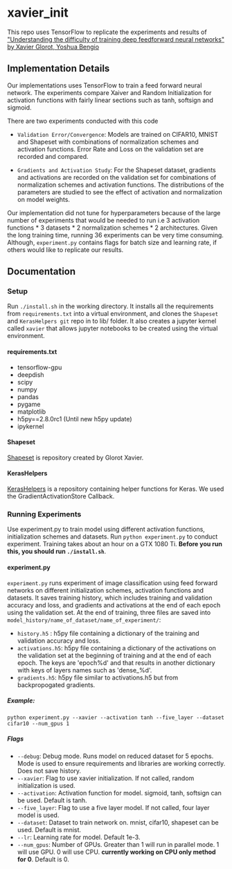 # xavier_init

This repo uses TensorFlow to replicate the experiments and results of ["Understanding the difficulty of training deep feedforward neural networks" by Xavier Glorot, Yoshua Bengio](http://proceedings.mlr.press/v9/glorot10a/glorot10a.pdf)

## Implementation Details

Our implementations uses TensorFlow to train a feed forward neural network. The experiments compare Xaiver and Random Initialization for activation functions with fairly linear sections such as tanh, softsign and sigmoid. 

There are two experiments conducted with this code
* `Validation Error/Convergence`:  Models are trained on CIFAR10, MNIST and Shapeset with combinations of normalization schemes and activation functions. Error Rate and Loss on the validation set are recorded and compared. 

* `Gradients and Activation Study`: For the Shapeset dataset, gradients and activations are recorded on the validation set for combinations of normalization schemes and activation functions. The distributions of the parameters are studied to see the effect of activation and normalization on model weights. 

Our implementation did not tune for hyperparameters because of the large number of experiments that would be needed to run i.e 3 activation functions * 3 datasets * 2 normalization schemes * 2 architectures. Given the long training time, running 36 experiments can be very time consuming. Although, `experiment.py` contains flags for batch size and learning rate, if others would like to replicate our results. 

## Documentation

### Setup
Run `./install.sh` in the working directory. It installs all the requirements from `requirements.txt` into a virtual environment, and clones the `Shapeset` and `KerasHelpers git` repo in to lib/ folder. It also creates a jupyter kernel called `xavier` that allows jupyter notebooks to be created using the virtual environment. 

#### requirements.txt
* tensorflow-gpu
* deepdish
* scipy
* numpy
* pandas
* pygame
* matplotlib
* h5py==2.8.0rc1 (Until new h5py update)
* ipykernel

#### Shapeset
[Shapeset]("https://github.com/glorotxa/Shapeset") is repository created by Glorot Xavier. 

#### KerasHelpers
[KerasHelpers]("https://github.com/anmolsjoshi/KerasHelpers") is a repository containing helper functions for Keras. We used the GradientActivationStore Callback. 

### Running Experiments
Use experiment.py to train model using different activation functions, initialization schemes and datasets. Run `python experiment.py` to conduct experiment. Training takes about an hour on a GTX 1080 Ti. **Before you run this, you should run `./install.sh`**.

#### experiment.py
`experiment.py` runs experiment of image classification using feed forward networks on different initialization schemes, activation functions and datasets. It saves training history, which includes training and validation accuracy and loss, and gradients and activations at the end of each epoch using the validation set. At the end of training, three files are saved into `model_history/name_of_dataset/name_of_experiment/`:

* `history.h5` : h5py file containing a dictionary of the training and validation accuracy and loss. 
* `activations.h5`: h5py file containing a dictionary of the activations on the validation set at the beginning of training and at the end of each epoch. The keys are 'epoch%d' and that results in another dictionary with keys of layers names such as 'dense_%d'.
* `gradients.h5`: h5py file similar to activations.h5 but from backpropogated gradients.

##### Example:
    python experiment.py --xavier --activation tanh --five_layer --dataset cifar10 --num_gpus 1
          
##### Flags
* `--debug`: Debug mode. Runs model on reduced dataset for 5 epochs. Mode is used to ensure requirements and libraries are working correctly. Does not save history. 
* `--xavier`: Flag to use xavier initialization. If not called, random initialization is used.
* `--activation`: Activation function for model. sigmoid, tanh, softsign can be used. Default is tanh.
* `--five_layer`: Flag to use a five layer model. If not called, four layer model is used. 
* `--dataset`: Dataset to train network on. mnist, cifar10, shapeset can be used. Default is mnist. 
* `--lr`: Learning rate for model. Default 1e-3. 
* `--num_gpus`: Number of GPUs. Greater than 1 will run in parallel mode. 1 will use GPU. 0 will use CPU. **currently working on CPU only method for 0**. Default is 0. 

